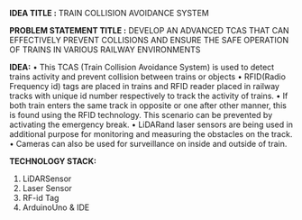 **IDEA TITLE :** TRAIN COLLISION AVOIDANCE SYSTEM

**PROBLEM STATEMENT TITLE :** DEVELOP AN ADVANCED TCAS THAT CAN EFFECTIVELY PREVENT COLLISIONS AND ENSURE THE SAFE OPERATION OF TRAINS IN VARIOUS RAILWAY ENVIRONMENTS

**IDEA:**
 • This TCAS (Train Collision Avoidance System) is used to detect 
trains activity and prevent collision between trains or objects
 • RFID(Radio Frequency id) tags are placed in trains and RFID 
reader placed in railway tracks with unique id number 
respectively to track the activity of trains.
 • If both train enters the same track in opposite  or one after other 
manner, this is found using the RFID technology. This scenario 
can be prevented  by activating the emergency  break.
 • LiDARand laser sensors  are being used in additional purpose 
for monitoring and measuring the obstacles on the track.
 • Cameras can also be used for surveillance on inside and outside 
of  train.

**TECHNOLOGY STACK:**
1. LiDARSensor 
2. Laser Sensor
3. RF-id Tag
4. ArduinoUno & IDE
